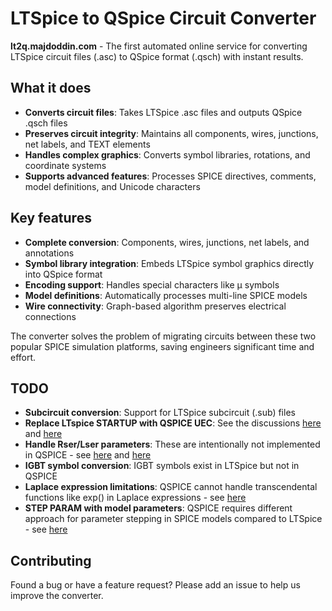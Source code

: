 # LTSpice to QSpice Circuit Converter

**lt2q.majdoddin.com** - The first automated online service for converting LTSpice circuit files (.asc) to QSpice format (.qsch) with instant results.

## What it does

- **Converts circuit files**: Takes LTSpice .asc files and outputs QSpice .qsch files
- **Preserves circuit integrity**: Maintains all components, wires, junctions, net labels, and TEXT elements
- **Handles complex graphics**: Converts symbol libraries, rotations, and coordinate systems
- **Supports advanced features**: Processes SPICE directives, comments, model definitions, and Unicode characters

## Key features

- **Complete conversion**: Components, wires, junctions, net labels, and annotations
- **Symbol library integration**: Embeds LTSpice symbol graphics directly into QSpice format
- **Encoding support**: Handles special characters like µ symbols
- **Model definitions**: Automatically processes multi-line SPICE models
- **Wire connectivity**: Graph-based algorithm preserves electrical connections

The converter solves the problem of migrating circuits between these two popular SPICE simulation platforms, saving engineers significant time and effort.

## TODO

- **Subcircuit conversion**: Support for LTSpice subcircuit (.sub) files
- **Replace LTspice STARTUP with QSPICE UEC**: See the discussions [here](https://forum.qorvo.com/t/yet-another-ltspice-conversion-support-request-ti-tps7a85/22697) and [here](https://forum.qorvo.com/t/startup-seems-to-be-ignored-by-qspice-in-the-trans-command/1662)
- **Handle Rser/Lser parameters**: These are intentionally not implemented in QSPICE - see [here](https://forum.qorvo.com/t/why-doesnt-qspice-support-series-inductance-in-the-cpacitor-model/17470) and [here](https://forum.allaboutcircuits.com/threads/ltspice-spiceline-parameters.201802/)
- **IGBT symbol conversion**: IGBT symbols exist in LTSpice but not in QSPICE
- **Laplace expression limitations**: QSPICE cannot handle transcendental functions like exp() in Laplace expressions - see [here](https://forum.qorvo.com/t/laplace-expression-syntax/14962)
- **STEP PARAM with model parameters**: QSPICE requires different approach for parameter stepping in SPICE models compared to LTSpice - see [here](https://forum.qorvo.com/t/step-param-with-parametre-into-spice-model/17836)

## Contributing

Found a bug or have a feature request? Please add an issue to help us improve the converter.